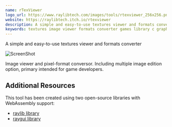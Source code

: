 ```yaml
---
name: rTexViewer
logo_url: https://www.raylibtech.com/images/tools/rtexviewer_256x256.png
website: https://raylibtech.itch.io/rtexviewer
description: A simple and easy-to-use textures viewer and formats converter
keywords: textures image viewer formats converter games library c graphics multiplatform emscripten enjoy
---
```


A simple and easy-to-use textures viewer and formats converter

![ScreenShot](https://www.raylibtech.com/images/tools/rtexviewer_shot01.png)

Image viewer and pixel-format conversor. Including multiple image edition option, primary intended for game developers.

## Additional Resources

This tool has been created using two open-source libraries with WebAssembly support:

- [raylib library](https://www.raylib.com)
- [raygui library](https://github.com/raysan5/raygui)
